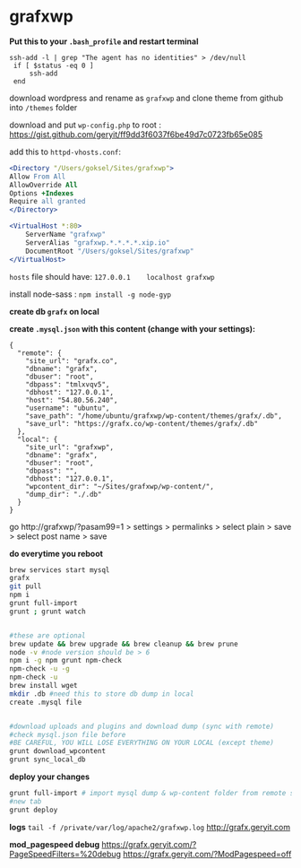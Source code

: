 # grafxwp

**Put this to your `.bash_profile` and restart terminal**
```
ssh-add -l | grep "The agent has no identities" > /dev/null
 if [ $status -eq 0 ]
     ssh-add
 end
```

download wordpress and rename as `grafxwp` and clone theme from github into `/themes` folder

download and put `wp-config.php` to root : https://gist.github.com/geryit/ff9dd3f6037f6be49d7c0723fb65e085

add this to `httpd-vhosts.conf`:
```apache
<Directory "/Users/goksel/Sites/grafxwp">
Allow From All
AllowOverride All
Options +Indexes
Require all granted
</Directory>

<VirtualHost *:80>
    ServerName "grafxwp"
    ServerAlias "grafxwp.*.*.*.*.xip.io"
    DocumentRoot "/Users/goksel/Sites/grafxwp"
</VirtualHost>

```

`hosts` file should have: `127.0.0.1	localhost grafxwp`

install node-sass : `npm install -g node-gyp`



**create db `grafx` on local**

**create `.mysql.json` with this content (change with your settings):**
```
{
  "remote": {
    "site_url": "grafx.co",
    "dbname": "grafx",
    "dbuser": "root",
    "dbpass": "tmlxvqv5",
    "dbhost": "127.0.0.1",
    "host": "54.80.56.240",
    "username": "ubuntu",
    "save_path": "/home/ubuntu/grafxwp/wp-content/themes/grafx/.db",
    "save_url": "https://grafx.co/wp-content/themes/grafx/.db"
  },
  "local": {
    "site_url": "grafxwp",
    "dbname": "grafx",
    "dbuser": "root",
    "dbpass": "",
    "dbhost": "127.0.0.1",
    "wpcontent_dir": "~/Sites/grafxwp/wp-content/",
    "dump_dir": "./.db"
  }
}
```

go http://grafxwp/?pasam99=1 > settings > permalinks > select plain > save > select post name > save


**do everytime you reboot**
```sh
brew services start mysql
grafx
git pull
npm i
grunt full-import
grunt ; grunt watch


#these are optional
brew update && brew upgrade && brew cleanup && brew prune
node -v #node version should be > 6
npm i -g npm grunt npm-check
npm-check -u -g
npm-check -u
brew install wget
mkdir .db #need this to store db dump in local
create .mysql file


#download uploads and plugins and download dump (sync with remote)
#check mysql.json file before
#BE CAREFUL, YOU WILL LOSE EVERYTHING ON YOUR LOCAL (except theme)
grunt download_wpcontent
grunt sync_local_db
```

**deploy your changes**
```sh
grunt full-import # import mysql dump & wp-content folder from remote server
#new tab
grunt deploy
```

**logs**
`tail -f /private/var/log/apache2/grafxwp.log`
http://grafx.geryit.com

**mod_pagespeed debug**
https://grafx.geryit.com/?PageSpeedFilters=%20debug
https://grafx.geryit.com/?ModPagespeed=off
